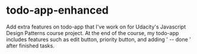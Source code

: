 # todo-app-enhanced
Add extra features on todo-app that I've work on for Udacity's Javascript Design Patterns course project.
At the end of the course, my todo-app includes features such as edit button, priority button, and adding ' -- done ' 
after finished tasks. 
